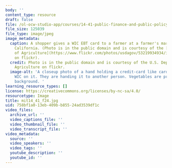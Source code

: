 ```yaml
---
body: ''
content_type: resource
draft: false
file: /ol-ocw-studio-app/courses/14-41-public-finance-and-public-policy-fall-2024/mit14_41_f24.jpg
file_size: 125039
file_type: image/jpeg
image_metadata:
  caption: A shopper gives a WIC EBT card to a farmer at a farmer's market in Santee,
    California. (Photo is in the public domain and is courtesy of the [U.S. Department
    of Agriculture](https://www.flickr.com/photos/usdagov/53219934934/in/dateposted/)
    on flickr).
  credit: Photo is in the public domain and is courtesy of the U.S. Department of
    Agriculture on flickr.
  image-alt: 'A closeup photo of a hand holding a credit-card like card that says
    WIC on it. They are handing it to another person. Vegetables are present in the
    background. '
learning_resource_types: []
license: https://creativecommons.org/licenses/by-nc-sa/4.0/
resourcetype: Image
title: mit14_41_f24.jpg
uid: 758bf1a0-13eb-409b-b855-24ad3539df1c
video_files:
  archive_url: ''
  video_captions_file: ''
  video_thumbnail_file: ''
  video_transcript_file: ''
video_metadata:
  source: ''
  video_speakers: ''
  video_tags: ''
  youtube_description: ''
  youtube_id: ''
---
```

